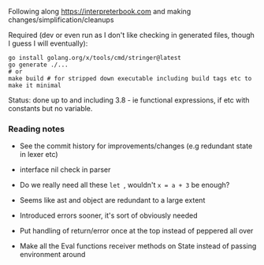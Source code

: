 Following along https://interpreterbook.com and making changes/simplification/cleanups

Required (dev or even run as I don't like checking in generated files, though I guess I will eventually):
```
go install golang.org/x/tools/cmd/stringer@latest
go generate ./...
# or
make build # for stripped down executable including build tags etc to make it minimal
```

Status: done up to and including 3.8 - ie functional expressions, if etc with constants but no variable.

### Reading notes

- See the commit history for improvements/changes (e.g redundant state in lexer etc)

- interface nil check in parser

- Do we really need all these `let `, wouldn't `x = a + 3` be enough?

- Seems like ast and object are redundant to a large extent

- Introduced errors sooner, it's sort of obviously needed

- Put handling of return/error once at the top instead of peppered all over

- Make all the Eval functions receiver methods on State instead of passing environment around
